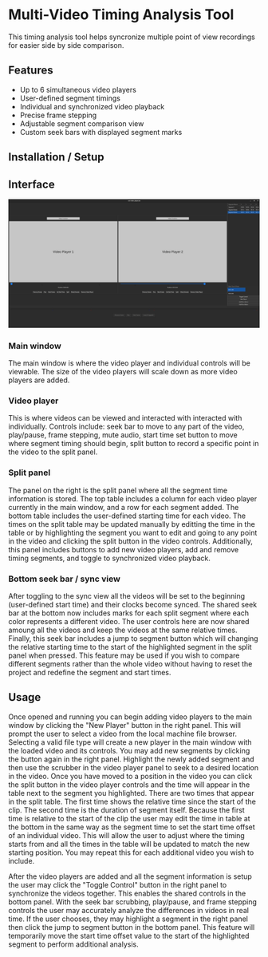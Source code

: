 # Multi-Video Timing Analysis Tool

This timing analysis tool helps syncronize multiple point of view recordings for easier side by side comparison. 

## Features

 - Up to 6 simultaneous video players
 - User-defined segment timings
 - Individual and synchronized video playback
 - Precise frame stepping
 - Adjustable segment comparison view
 - Custom seek bars with displayed segment marks

## Installation / Setup



## Interface

![Interface](interface-example.png)

### Main window
The main window is where the video player and individual controls will be viewable. The size of the video players will scale down as more video players are added.

### Video player
This is where videos can be viewed and interacted with interacted with individually. Controls include: seek bar to move to any part of the video, play/pause, frame stepping, mute audio, start time set button to move where segment timing should begin, split button to record a specific point in the video to the split panel.

### Split panel 
The panel on the right is the split panel where all the segment time information is stored. The top table includes a column for each video player currently in the main window, and a row for each segment added. The bottom table includes the user-defined starting time for each video. The times on the split table may be updated manually by editting the time in the table or by highlighting the segment you want to edit and going to any point in the video and clicking the split button in the video controls. Additionally, this panel includes buttons to add new video players, add and remove timing segments, and toggle to synchronized video playback.

### Bottom seek bar / sync view
After toggling to the sync view all the videos will be set to the beginning (user-defined start time) and their clocks become synced. The shared seek bar at the bottom now includes marks for each split segment where each color represents a different video. The user controls here are now shared amoung all the videos and keep the videos at the same relative times. Finally, this seek bar includes a jump to segment button which will changing the relative starting time to the start of the highlighted segment in the split panel when pressed. This feature may be used if you wish to compare different segments rather than the whole video without having to reset the project and redefine the segment and start times.

## Usage
Once opened and running you can begin adding video players to the main window by clicking the "New Player" button in the right panel. This will prompt the user to select a video from the local machine file browser. Selecting a valid file type will create a new player in the main window with the loaded video and its controls. You may add new segments by clicking the button again in the right panel. Highlight the newly added segment and then use the scrubber in the video player panel to seek to a desired location in the video. Once you have moved to a position in the video you can click the split button in the video player controls and the time will appear in the table next to the segment you highlighted. There are two times that appear in the split table. The first time shows the relative time since the start of the clip. The second time is the duration of segment itself. Because the first time is relative to the start of the clip the user may edit the time in table at the bottom in the same way as the segment time to set the start time offset of an individual video. This will allow the user to adjust where the timing starts from and all the times in the table will be updated to match the new starting position. You may repeat this for each additional video you wish to include.

After the video players are added and all the segment information is setup the user may click the "Toggle Control" button in the right panel to synchronize the videos together. This enables the shared controls in the bottom panel. With the seek bar scrubbing, play/pause, and frame stepping controls the user may accurately analyze the differences in videos in real time. If the user chooses, they may highlight a segment in the right panel then click the jump to segment button in the bottom panel. This feature will temporarily move the start time offset value to the start of the highlighted segment to perform additional analysis.

